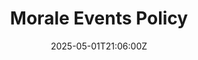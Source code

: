---
title: Morale Events Policy
linkTitle: Morale Events Policy
date: '2025-05-01T21:06:00Z'
weight: 1
description: Green Orbit Digital's policy outlines guidelines for organizing morale
  events to enhance employee satisfaction, promote teamwork, and support well-being.
  Events should be inclusive, communicated effectively, and evaluated for success,
  with participation encouraged but voluntary.
draft: false
ref: morale-events-policy
---